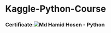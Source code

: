 # Kaggle-Python-Course

### Certificate:![Md Hamid Hosen - Python](https://user-images.githubusercontent.com/68488154/134778558-c57a5b9b-812e-4439-8976-c81d5e573636.png)
